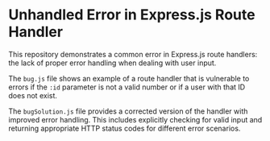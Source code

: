 # Unhandled Error in Express.js Route Handler

This repository demonstrates a common error in Express.js route handlers: the lack of proper error handling when dealing with user input.

The `bug.js` file shows an example of a route handler that is vulnerable to errors if the `:id` parameter is not a valid number or if a user with that ID does not exist.

The `bugSolution.js` file provides a corrected version of the handler with improved error handling.  This includes explicitly checking for valid input and returning appropriate HTTP status codes for different error scenarios.